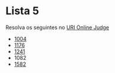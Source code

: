 # Lista 5

Resolva os seguintes no [URI Online Judge](https://www.urionlinejudge.com.br/n)

* [1004](1004.c)
* [1176](1176.c)
* [1241](1241.c)
* 1082
* [1582](1582.c)